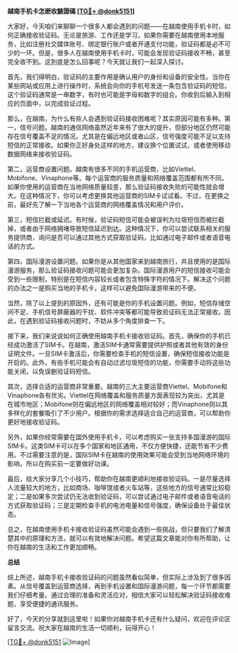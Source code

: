 **越南手机卡怎麽收驗證碼 [[TG💪+ @donk5151](https://t.me/s/donk5151)]**

大家好，今天咱们来聊聊一个很多人都会遇到的问题——在越南使用手机卡时，如何正确接收验证码。无论是旅游、工作还是学习，如果你需要在越南使用本地服务，比如注册社交媒体账号、绑定银行账户或者开通支付功能，验证码都是必不可少的一环。但是，很多人在越南使用手机卡时，可能会发现验证码接收不畅，甚至完全收不到。这到底是怎么回事呢？今天就让我们一起深入探讨。

首先，我们得明白，验证码的主要作用是确认用户的身份和设备的安全性。当你在某些网站或应用上进行操作时，系统会向你的手机号发送一条包含验证码的短信。这个验证码通常是一串数字，有时也可能是字母和数字的组合。你收到后输入到相应的页面中，以完成验证过程。

那么，在越南，为什么有些人会遇到验证码接收困难呢？其实原因可能有多种。第一，信号问题。越南的通信网络虽然近年来有了很大的提升，但部分地区仍然可能存在信号覆盖不足的情况。尤其是在偏远地区或者山区，信号强度可能不足以支持短信的正常接收。如果你正好身处这样的地方，建议换个位置试试，或者使用移动数据网络来接收验证码。

第二，运营商设置问题。越南有很多不同的手机运营商，比如Viettel、Mobifone、Vinaphone等。每个运营商的服务质量和网络覆盖范围都有所不同。如果你使用的运营商在当地网络质量较差，那么验证码接收失败的可能性就会增大。在这种情况下，你可以考虑更换其他运营商的SIM卡试试看。不过，在更换之前，最好先了解一下当地各个运营商的网络覆盖情况和用户评价。

第三，短信拦截或延迟。有时候，验证码短信可能会被误判为垃圾短信而被拦截掉，或者由于网络拥堵导致短信延迟到达。这种情况下，你可以尝试联系相关的服务提供商，询问是否可以通过其他方式获取验证码，比如通过电子邮件或者语音电话的方式。

第四，国际漫游设置问题。如果你是从其他国家来到越南旅行，并且使用的是国际漫游服务，那么验证码接收问题可能会更加复杂。国际漫游用户的短信接收可能会受到一些限制，特别是在短信内容较长或者包含特殊字符的情况下。解决这个问题的办法之一是购买当地的手机卡，这样可以避免国际漫游带来的不便。

当然，除了以上提到的原因外，还有可能是你的手机设置问题。例如，短信存储空间不足、手机信号屏蔽器的干扰、软件冲突等都可能导致验证码无法正常接收。因此，在遇到验证码接收问题时，不妨从多个角度排查一下。

接下来，我们来说说如何正确使用越南手机卡接收验证码。首先，确保你的手机已经成功激活了SIM卡。在越南，激活SIM卡通常需要提供护照或者其他有效的身份证明文件。一旦SIM卡激活后，你需要检查手机的短信设置，确保短信接收功能是开启的。此外，有些手机可能会有自动过滤垃圾短信的功能，你需要手动将这些功能关闭，以免误删验证码短信。

其次，选择合适的运营商非常重要。越南的三大主要运营商Viettel、Mobifone和Vinaphone各有优劣。Viettel在网络覆盖和服务质量方面表现较为突出，尤其是在城市地区；Mobifone则在偏远地区的网络覆盖相对较好；而Vinaphone则以其多样化的套餐吸引了不少用户。根据你的需求选择适合自己的运营商，可以帮助你更好地接收验证码。

另外，如果你经常需要在国外使用手机卡，可以考虑购买一张支持多国漫游的国际SIM卡。这类SIM卡可以在多个国家和地区通用，不仅方便快捷，还能节省不少费用。不过需要注意的是，国际SIM卡在越南的使用效果可能会受到当地网络环境的影响，所以在购买前一定要做好功课。

最后，给大家分享几个小技巧，帮助你在越南更顺利地接收验证码。一是尽量选择人流量较大的地方，比如商场、咖啡馆或者火车站等，这些地方的信号通常比较稳定；二是如果多次尝试仍无法收到验证码，可以尝试通过电子邮件或者语音电话的方式获取验证码；三是定期检查手机的电池电量和信号强度，确保设备处于最佳状态。

总之，在越南使用手机卡接收验证码虽然可能会遇到一些挑战，但只要我们了解清楚其中的原理和方法，就可以有效地解决问题。希望这篇文章能对你有所帮助，让你在越南的生活和工作更加顺畅。

**总结**

综上所述，越南手机卡接收验证码的问题虽然看似简单，但实际上涉及到了很多因素。从信号覆盖到运营商选择，再到手机设置和国际漫游问题，每一个环节都需要我们仔细考量。通过合理的准备和灵活应对，相信大家可以轻松解决验证码接收难题，享受便捷的通讯服务。

好了，今天的分享就到这里啦！如果你对越南手机卡还有什么疑问，欢迎在评论区留言交流。祝大家在越南的生活一切顺利，玩得开心！

[[TG💪+ @donk5151](https://t.me/s/donk5151) ![Image](https://i.postimg.cc/rwNCRYN7/Snipaste-2025-04-30-17-27-05.png)]